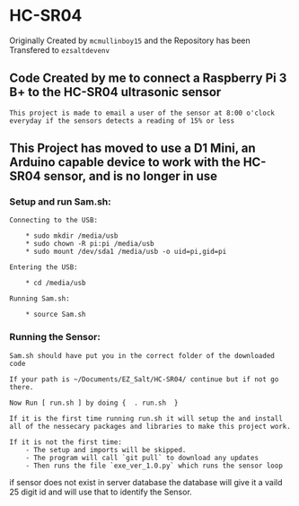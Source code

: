 # HC-SR04

Originally Created by `mcmullinboy15` and the Repository has been Transfered to `ezsaltdevenv`

## Code Created by me to connect a Raspberry Pi 3 B+ to the HC-SR04 ultrasonic sensor
    This project is made to email a user of the sensor at 8:00 o'clock everyday if the sensors detects a reading of 15% or less
    
## This Project has moved to use a D1 Mini, an Arduino capable device to work with the HC-SR04 sensor, and is no longer in use
    
### Setup and run Sam.sh:

    Connecting to the USB:
    
        * sudo mkdir /media/usb
        * sudo chown -R pi:pi /media/usb
        * sudo mount /dev/sda1 /media/usb -o uid=pi,gid=pi
        
    Entering the USB:
    
        * cd /media/usb
    
    Running Sam.sh:
    
        * source Sam.sh
        
### Running the Sensor:

    Sam.sh should have put you in the correct folder of the downloaded code
    
    If your path is ~/Documents/EZ_Salt/HC-SR04/ continue but if not go there.
    
    Now Run [ run.sh ] by doing {  . run.sh  }
    
    If it is the first time running run.sh it will setup the and install all of the nessecary packages and libraries to make this project work.
    
    If it is not the first time:
        - The setup and imports will be skipped. 
        - The program will call `git pull` to download any updates
        - Then runs the file `exe_ver_1.0.py` which runs the sensor loop
        
        
if sensor does not exist in server database the database will give it a vaild 25 digit id and will use that to identify the Sensor.
